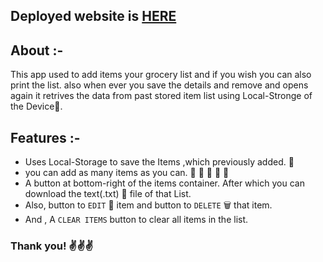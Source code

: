 ## Deployed website is <a href="http://saisumanthkumar.github.io/Grocery-App">HERE</a>


## About :- 
This app used to add items your grocery list and if you wish you can also print the list.
also when ever you save the details and remove and opens again it retrives the data from past stored item list using Local-Stronge of the Device📴.


## Features :- 
 - Uses Local-Storage to save the Items ,which previously added. 🏬
 - you can add as many items as you can. 🥝 🥭 📰 🍞 🥚
 - A button at bottom-right of the items container. After which you can download the text(.txt) 📁 file of that List.
 - Also, button to `EDIT` 📝 item and button to `DELETE` 🗑️ that item.
 - And , A `CLEAR ITEMS` button to clear all items in the list.


### Thank you! ✌️✌️✌️
